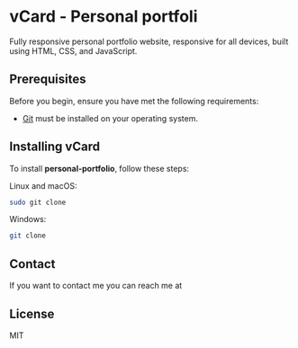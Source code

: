 # vCard - Personal portfoli

Fully responsive personal portfolio website, responsive for all devices, built using HTML, CSS, and JavaScript.

## Prerequisites

Before you begin, ensure you have met the following requirements:

* [Git](https://git-scm.com/downloads "Download Git") must be installed on your operating system.

## Installing vCard

To install **personal-portfolio**, follow these steps:

Linux and macOS:

```bash
sudo git clone
```

Windows:

```bash
git clone 
```

## Contact

If you want to contact me you can reach me at 

## License

MIT
